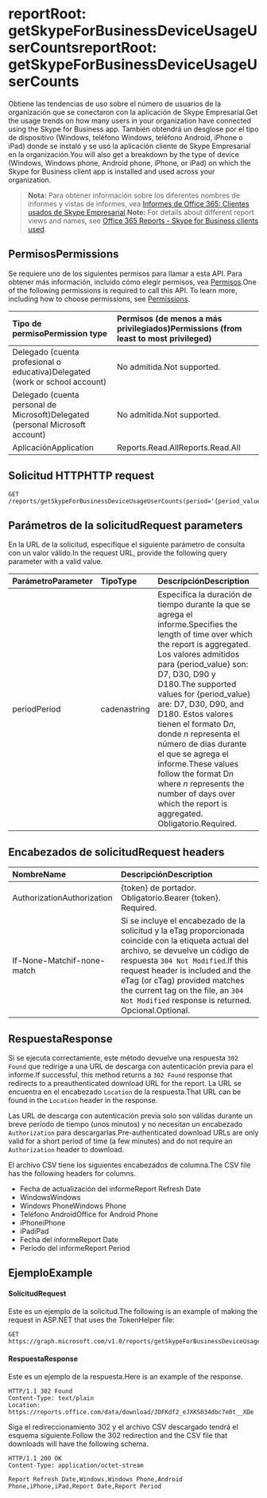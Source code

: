 # <a name="reportroot-getskypeforbusinessdeviceusageusercounts"></a><span data-ttu-id="4248f-101">reportRoot: getSkypeForBusinessDeviceUsageUserCounts</span><span class="sxs-lookup"><span data-stu-id="4248f-101">reportRoot: getSkypeForBusinessDeviceUsageUserCounts</span></span>

<span data-ttu-id="4248f-102">Obtiene las tendencias de uso sobre el número de usuarios de la organización que se conectaron con la aplicación de Skype Empresarial.</span><span class="sxs-lookup"><span data-stu-id="4248f-102">Get the usage trends on how many users in your organization have connected using the Skype for Business app.</span></span> <span data-ttu-id="4248f-103">También obtendrá un desglose por el tipo de dispositivo (Windows, teléfono Windows, teléfono Android, iPhone o iPad) donde se instaló y se usó la aplicación cliente de Skype Empresarial en la organización.</span><span class="sxs-lookup"><span data-stu-id="4248f-103">You will also get a breakdown by the type of device (Windows, Windows phone, Android phone, iPhone, or iPad) on which the Skype for Business client app is installed and used across your organization.</span></span>

> <span data-ttu-id="4248f-104">**Nota:** Para obtener información sobre los diferentes nombres de informes y vistas de informes, vea [Informes de Office 365: Clientes usados de Skype Empresarial]((https://support.office.com/client/Skype-for-Business-clients-used-b9019c36-034f-40c7-acb0-c2a0400b03c3)).</span><span class="sxs-lookup"><span data-stu-id="4248f-104">**Note:** For details about different report views and names, see [Office 365 Reports - Skype for Business clients used]((https://support.office.com/client/Skype-for-Business-clients-used-b9019c36-034f-40c7-acb0-c2a0400b03c3)).</span></span>

## <a name="permissions"></a><span data-ttu-id="4248f-105">Permisos</span><span class="sxs-lookup"><span data-stu-id="4248f-105">Permissions</span></span>

<span data-ttu-id="4248f-p102">Se requiere uno de los siguientes permisos para llamar a esta API. Para obtener más información, incluido cómo elegir permisos, vea [Permisos](../../../concepts/permissions_reference.md).</span><span class="sxs-lookup"><span data-stu-id="4248f-p102">One of the following permissions is required to call this API. To learn more, including how to choose permissions, see [Permissions](../../../concepts/permissions_reference.md).</span></span>

| <span data-ttu-id="4248f-108">Tipo de permiso</span><span class="sxs-lookup"><span data-stu-id="4248f-108">Permission type</span></span>                        | <span data-ttu-id="4248f-109">Permisos (de menos a más privilegiados)</span><span class="sxs-lookup"><span data-stu-id="4248f-109">Permissions (from least to most privileged)</span></span> |
| :------------------------------------- | :--------------------------------------- |
| <span data-ttu-id="4248f-110">Delegado (cuenta profesional o educativa)</span><span class="sxs-lookup"><span data-stu-id="4248f-110">Delegated (work or school account)</span></span>     | <span data-ttu-id="4248f-111">No admitida.</span><span class="sxs-lookup"><span data-stu-id="4248f-111">Not supported.</span></span>                           |
| <span data-ttu-id="4248f-112">Delegado (cuenta personal de Microsoft)</span><span class="sxs-lookup"><span data-stu-id="4248f-112">Delegated (personal Microsoft account)</span></span> | <span data-ttu-id="4248f-113">No admitida.</span><span class="sxs-lookup"><span data-stu-id="4248f-113">Not supported.</span></span>                           |
| <span data-ttu-id="4248f-114">Aplicación</span><span class="sxs-lookup"><span data-stu-id="4248f-114">Application</span></span>                            | <span data-ttu-id="4248f-115">Reports.Read.All</span><span class="sxs-lookup"><span data-stu-id="4248f-115">Reports.Read.All</span></span>                         |

## <a name="http-request"></a><span data-ttu-id="4248f-116">Solicitud HTTP</span><span class="sxs-lookup"><span data-stu-id="4248f-116">HTTP request</span></span>

<!-- { "blockType": "ignored" } --> 

```http
GET /reports/getSkypeForBusinessDeviceUsageUserCounts(period='{period_value}')
```

## <a name="request-parameters"></a><span data-ttu-id="4248f-117">Parámetros de la solicitud</span><span class="sxs-lookup"><span data-stu-id="4248f-117">Request parameters</span></span>

<span data-ttu-id="4248f-118">En la URL de la solicitud, especifique el siguiente parámetro de consulta con un valor válido.</span><span class="sxs-lookup"><span data-stu-id="4248f-118">In the request URL, provide the following query parameter with a valid value.</span></span>

| <span data-ttu-id="4248f-119">Parámetro</span><span class="sxs-lookup"><span data-stu-id="4248f-119">Parameter</span></span> | <span data-ttu-id="4248f-120">Tipo</span><span class="sxs-lookup"><span data-stu-id="4248f-120">Type</span></span>   | <span data-ttu-id="4248f-121">Descripción</span><span class="sxs-lookup"><span data-stu-id="4248f-121">Description</span></span>                              |
| :-------- | :----- | :--------------------------------------- |
| <span data-ttu-id="4248f-122">period</span><span class="sxs-lookup"><span data-stu-id="4248f-122">Period</span></span>    | <span data-ttu-id="4248f-123">cadena</span><span class="sxs-lookup"><span data-stu-id="4248f-123">string</span></span> | <span data-ttu-id="4248f-124">Especifica la duración de tiempo durante la que se agrega el informe.</span><span class="sxs-lookup"><span data-stu-id="4248f-124">Specifies the length of time over which the report is aggregated.</span></span> <span data-ttu-id="4248f-125">Los valores admitidos para {period_value} son: D7, D30, D90 y D180.</span><span class="sxs-lookup"><span data-stu-id="4248f-125">The supported values for {period_value} are: D7, D30, D90, and D180.</span></span> <span data-ttu-id="4248f-126">Estos valores tienen el formato D*n*, donde *n* representa el número de días durante el que se agrega el informe.</span><span class="sxs-lookup"><span data-stu-id="4248f-126">These values follow the format D*n* where *n* represents the number of days over which the report is aggregated.</span></span> <span data-ttu-id="4248f-127">Obligatorio.</span><span class="sxs-lookup"><span data-stu-id="4248f-127">Required.</span></span> |

## <a name="request-headers"></a><span data-ttu-id="4248f-128">Encabezados de solicitud</span><span class="sxs-lookup"><span data-stu-id="4248f-128">Request headers</span></span>

| <span data-ttu-id="4248f-129">Nombre</span><span class="sxs-lookup"><span data-stu-id="4248f-129">Name</span></span>          | <span data-ttu-id="4248f-130">Descripción</span><span class="sxs-lookup"><span data-stu-id="4248f-130">Description</span></span>               |
| :------------ | :------------------------ |
| <span data-ttu-id="4248f-131">Authorization</span><span class="sxs-lookup"><span data-stu-id="4248f-131">Authorization</span></span> | <span data-ttu-id="4248f-p104">{token} de portador. Obligatorio.</span><span class="sxs-lookup"><span data-stu-id="4248f-p104">Bearer {token}. Required.</span></span> |
| <span data-ttu-id="4248f-134">If-None-Match</span><span class="sxs-lookup"><span data-stu-id="4248f-134">if-none-match</span></span> | <span data-ttu-id="4248f-135">Si se incluye el encabezado de la solicitud y la eTag proporcionada coincide con la etiqueta actual del archivo, se devuelve un código de respuesta `304 Not Modified`.</span><span class="sxs-lookup"><span data-stu-id="4248f-135">If this request header is included and the eTag (or cTag) provided matches the current tag on the file, an `304 Not Modified` response is returned.</span></span> <span data-ttu-id="4248f-136">Opcional.</span><span class="sxs-lookup"><span data-stu-id="4248f-136">Optional.</span></span> |

## <a name="response"></a><span data-ttu-id="4248f-137">Respuesta</span><span class="sxs-lookup"><span data-stu-id="4248f-137">Response</span></span>

<span data-ttu-id="4248f-138">Si se ejecuta correctamente, este método devuelve una respuesta `302 Found` que redirige a una URL de descarga con autenticación previa para el informe.</span><span class="sxs-lookup"><span data-stu-id="4248f-138">If successful, this method returns a `302 Found` response that redirects to a preauthenticated download URL for the report.</span></span> <span data-ttu-id="4248f-139">La URL se encuentra en el encabezado `Location` de la respuesta.</span><span class="sxs-lookup"><span data-stu-id="4248f-139">That URL can be found in the `Location` header in the response.</span></span>

<span data-ttu-id="4248f-140">Las URL de descarga con autenticación previa solo son válidas durante un breve período de tiempo (unos minutos) y no necesitan un encabezado `Authorization` para descargarlas.</span><span class="sxs-lookup"><span data-stu-id="4248f-140">Pre-authenticated download URLs are only valid for a short period of time (a few minutes) and do not require an `Authorization` header to download.</span></span>

<span data-ttu-id="4248f-141">El archivo CSV tiene los siguientes encabezados de columna.</span><span class="sxs-lookup"><span data-stu-id="4248f-141">The CSV file has the following headers for columns.</span></span>

- <span data-ttu-id="4248f-142">Fecha de actualización del informe</span><span class="sxs-lookup"><span data-stu-id="4248f-142">Report Refresh Date</span></span>
- <span data-ttu-id="4248f-143">Windows</span><span class="sxs-lookup"><span data-stu-id="4248f-143">Windows</span></span>
- <span data-ttu-id="4248f-144">Windows Phone</span><span class="sxs-lookup"><span data-stu-id="4248f-144">Windows Phone</span></span>
- <span data-ttu-id="4248f-145">Teléfono Android</span><span class="sxs-lookup"><span data-stu-id="4248f-145">Office for Android Phone</span></span>
- <span data-ttu-id="4248f-146">iPhone</span><span class="sxs-lookup"><span data-stu-id="4248f-146">iPhone</span></span>
- <span data-ttu-id="4248f-147">iPad</span><span class="sxs-lookup"><span data-stu-id="4248f-147">iPad</span></span>
- <span data-ttu-id="4248f-148">Fecha del informe</span><span class="sxs-lookup"><span data-stu-id="4248f-148">Report Date</span></span>
- <span data-ttu-id="4248f-149">Período del informe</span><span class="sxs-lookup"><span data-stu-id="4248f-149">Report Period</span></span>

## <a name="example"></a><span data-ttu-id="4248f-150">Ejemplo</span><span class="sxs-lookup"><span data-stu-id="4248f-150">Example</span></span>

#### <a name="request"></a><span data-ttu-id="4248f-151">Solicitud</span><span class="sxs-lookup"><span data-stu-id="4248f-151">Request</span></span>

<span data-ttu-id="4248f-152">Este es un ejemplo de la solicitud.</span><span class="sxs-lookup"><span data-stu-id="4248f-152">The following is an example of making the request in ASP.NET that uses the TokenHelper file:</span></span>

<!-- {
  "blockType": "request",
  "name": "reportroot_getskypeforbusinessdeviceusageusercounts"
}-->

```http
GET https://graph.microsoft.com/v1.0/reports/getSkypeForBusinessDeviceUsageUserCounts(period='D7')
```

#### <a name="response"></a><span data-ttu-id="4248f-153">Respuesta</span><span class="sxs-lookup"><span data-stu-id="4248f-153">Response</span></span>

<span data-ttu-id="4248f-154">Este es un ejemplo de la respuesta.</span><span class="sxs-lookup"><span data-stu-id="4248f-154">Here is an example of the response.</span></span>

<!-- { "blockType": "ignored" } --> 

```http
HTTP/1.1 302 Found
Content-Type: text/plain
Location: https://reports.office.com/data/download/JDFKdf2_eJXKS034dbc7e0t__XDe
```

<span data-ttu-id="4248f-155">Siga el redireccionamiento 302 y el archivo CSV descargado tendrá el esquema siguiente.</span><span class="sxs-lookup"><span data-stu-id="4248f-155">Follow the 302 redirection and the CSV file that downloads will have the following schema.</span></span>

<!-- {
  "blockType": "response",
  "truncated": true,
  "@odata.type": "stream"
} -->

```http
HTTP/1.1 200 OK
Content-Type: application/octet-stream

Report Refresh Date,Windows,Windows Phone,Android Phone,iPhone,iPad,Report Date,Report Period
```

